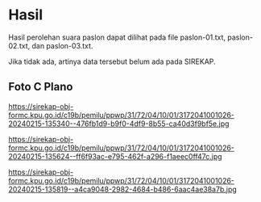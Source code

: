 # Hasil

Hasil perolehan suara paslon dapat dilihat pada file paslon-01.txt, paslon-02.txt, dan paslon-03.txt.

Jika tidak ada, artinya data tersebut belum ada pada SIREKAP.

## Foto C Plano

https://sirekap-obj-formc.kpu.go.id/c19b/pemilu/ppwp/31/72/04/10/01/3172041001026-20240215-135340--476fb1d9-b9f0-4df9-8b55-ca40d3f9bf5e.jpg

https://sirekap-obj-formc.kpu.go.id/c19b/pemilu/ppwp/31/72/04/10/01/3172041001026-20240215-135624--ff6f93ac-e795-462f-a296-f1aeec0ff47c.jpg

https://sirekap-obj-formc.kpu.go.id/c19b/pemilu/ppwp/31/72/04/10/01/3172041001026-20240215-135819--a4ca9048-2982-4684-b486-6aac4ae38a7b.jpg
